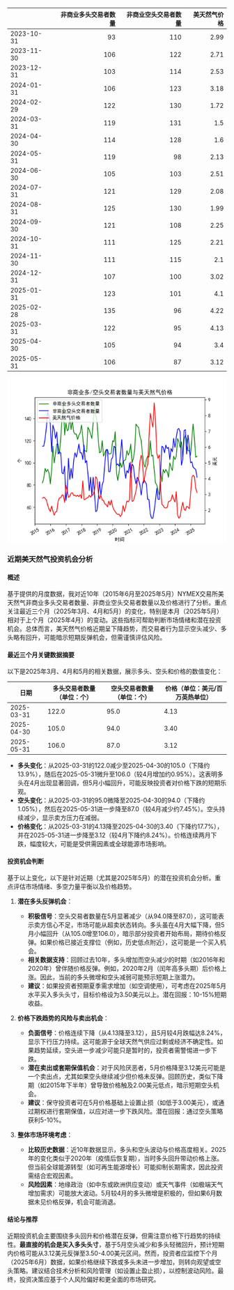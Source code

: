 |            |   非商业多头交易者数量 |   非商业空头交易者数量 |   美天然气价格 |
|:-----------|-----------------------:|-----------------------:|---------------:|
| 2023-10-31 |                     93 |                    110 |           2.99 |
| 2023-11-30 |                    106 |                    122 |           2.71 |
| 2023-12-31 |                    103 |                    114 |           2.53 |
| 2024-01-31 |                    106 |                    123 |           3.18 |
| 2024-02-29 |                    122 |                    130 |           1.72 |
| 2024-03-31 |                    119 |                    131 |           1.5  |
| 2024-04-30 |                    114 |                    128 |           1.6  |
| 2024-05-31 |                    119 |                     98 |           2.13 |
| 2024-06-30 |                    105 |                    103 |           2.51 |
| 2024-07-31 |                    121 |                    129 |           2.08 |
| 2024-08-31 |                    125 |                    130 |           1.99 |
| 2024-09-30 |                    121 |                    108 |           2.25 |
| 2024-10-31 |                    111 |                    125 |           2.21 |
| 2024-11-30 |                    111 |                    115 |           2.1  |
| 2024-12-31 |                    107 |                    100 |           3.02 |
| 2025-01-31 |                    123 |                    101 |           4.1  |
| 2025-02-28 |                    135 |                     96 |           4.22 |
| 2025-03-31 |                    122 |                     95 |           4.13 |
| 2025-04-30 |                    105 |                     94 |           3.4  |
| 2025-05-31 |                    106 |                     87 |           3.12 |

![图](NYMEX_cft.png)

### 近期美天然气投资机会分析

#### 概述
基于提供的月度数据，我对近10年（2015年6月至2025年5月）NYMEX交易所美天然气非商业多头交易者数量、非商业空头交易者数量以及价格进行了分析。重点关注最近三个月（2025年3月、4月和5月）的变化，特别是本月（2025年5月）相对于上个月（2025年4月）的变动。这些指标可帮助判断市场情绪和潜在投资机会。总体而言，美天然气价格近期呈下降趋势，而交易者行为显示空头减少、多头略有回升，可能暗示短期反弹机会，但需谨慎评估风险。

#### 最近三个月关键数据摘要
以下是2025年3月、4月和5月的相关数据，展示多头、空头和价格的数值变化：

| 日期       | 多头交易者数量（单位：个） | 空头交易者数量（单位：个） | 价格（单位：美元/百万英热单位） |
|------------|-----------------------------|-----------------------------|---------------------------------|
| 2025-03-31 | 122.0                      | 95.0                       | 4.13                            |
| 2025-04-30 | 105.0                      | 94.0                       | 3.40                            |
| 2025-05-31 | 106.0                      | 87.0                       | 3.12                            |

- **多头变化**：从2025-03-31的122.0减少至2025-04-30的105.0（下降约13.9%），随后在2025-05-31微升至106.0（较4月增加约0.95%）。这表明多头在4月出现显著回调，但5月小幅回升，可能反映投资者对价格下跌的短期乐观。
- **空头变化**：从2025-03-31的95.0微降至2025-04-30的94.0（下降约1.05%），然后在2025-05-31进一步降至87.0（较4月减少约7.45%）。空头持续减少，显示卖方压力在减弱。
- **价格变化**：从2025-03-31的4.13降至2025-04-30的3.40（下降约17.7%），并在2025-05-31进一步降至3.12（较4月下降约8.24%）。价格连续两月下跌，幅度较大，可能是受供需因素或全球能源市场影响。

#### 投资机会判断
基于以上变化，以下是针对近期（尤其是2025年5月）的潜在投资机会分析。重点评估市场情绪、多空力量平衡以及价格趋势。

1. **潜在多头反弹机会**：
   - **积极信号**：空头交易者数量在5月显著减少（从94.0降至87.0），这可能表示卖方信心不足，市场可能从超卖状态转向。多头虽在4月大幅下降，但5月小幅回升（从105.0增至106.0），暗示部分投资者开始布局，期待价格反弹。如果价格已接近支撑位（例如，历史低点附近），这可能是一个买入机会。
   - **相关数据支持**：回顾过去10年，多头增加而空头减少的时期（如2016年和2020年）曾伴随价格反弹。例如，2020年2月（闰年高多头期）后价格上涨。因此，当前的多头微增和空头减弱可能预示短期上涨潜力。
   - **建议**：如果投资者预期夏季需求增加（如空调使用），可考虑在2025年5月水平买入多头头寸，目标价格设为3.50美元以上。潜在回报：10-15%短期收益。

2. **价格下跌趋势的风险与卖出机会**：
   - **负面信号**：价格连续下降（从4.13降至3.12），且5月较4月跌幅达8.24%，显示下行压力持续。这可能源于全球天然气供应过剩或经济不确定性。如果趋势延续，空头进一步减少可能只是暂时的，投资者需警惕进一步下跌。
   - **潜在卖出或套期保值机会**：对于风险厌恶者，5月价格降至3.12美元可能是一个卖出点，尤其如果空头继续减少但价格未反弹。回顾历史，类似下降期（如2015年下半年）曾导致价格触及2.00美元低点，暗示短期空头机会。
   - **建议**：保守投资者可在5月价格基础上设置止损（如低于3.00美元），或通过期权进行套期保值，以应对进一步下跌风险。潜在回报：通过空头策略获利5-10%。

3. **整体市场环境考虑**：
   - **比较历史数据**：近10年数据显示，多头和空头波动与价格高度相关。2025年的变化类似于2020年（疫情后恢复期），当时多头回升带动价格上涨。但当前全球能源转型（如可再生能源增长）可能抑制长期需求，因此投资需结合宏观因素。
   - **风险因素**：地缘政治（如中东或欧洲供应变动）或天气事件（如极端天气增加需求）可能放大波动。5月较4月的多头微增是积极的，但如果6月数据未见价格反弹，机会可能消退。

#### 结论与推荐
近期投资机会主要围绕多头回升和价格潜在反弹，但需注意价格下行趋势的持续性。**最直接的机会是买入多头头寸**，基于5月空头减少和多头轻微回升，预计短期内价格可能从3.12美元反弹至3.50-4.00美元区间。然而，投资者应监控下个月（2025年6月）数据，如果价格继续下跌或多头未进一步增加，则转向观望或空头策略。建议结合技术分析和风险管理（如设置止盈止损），以控制波动风险。最终，投资决策应基于个人风险偏好和更全面的市场研究。